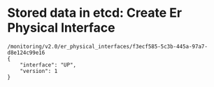 # Stored data in etcd: Create Er Physical Interface

```
/monitoring/v2.0/er_physical_interfaces/f3ecf585-5c3b-445a-97a7-d8e124c99e16
{
    "interface": "UP", 
    "version": 1
}
```
